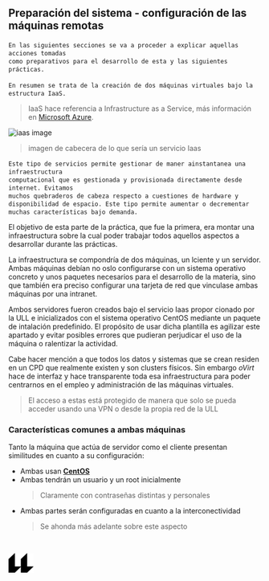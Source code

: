 ## Preparación del sistema - configuración de las máquinas remotas
    En las siguientes secciones se va a proceder a explicar aquellas acciones tomadas
    como preparativos para el desarrollo de esta y las siguientes prácticas.

    En resumen se trata de la creación de dos máquinas virtuales bajo la estructura IaaS.
> IaaS hace referencia a Infrastructure as a Service, más información en [Microsoft Azure](https://azure.microsoft.com/en-us/overview/what-is-iaas/).


![iaas image](IAAS.jpng "imagen de cabecera sobre IaaS")
> imagen de cabecera de lo que sería un servicio Iaas

    Este tipo de servicios permite gestionar de maner ainstantanea una infraestructura 
    computacional que es gestionada y provisionada directamente desde internet. Evitamos
    muchos quebraderos de cabeza respecto a cuestiones de hardware y disponibilidad de espacio. Este tipo permite aumentar o decrementar muchas características bajo demanda.

El objetivo de esta parte de la práctica, que fue la primera, era montar una infraestructura 
sobre la cual poder trabajar todos aquellos aspectos a desarrollar durante las prácticas.

La infraestructura se compondría de dos máquinas, un lciente y un servidor. Ambas máquinas 
debían no oslo configurarse con un sistema operativo concreto y unos paquetes necesarios para 
el desarrollo de la materia, sino que también era preciso configurar una tarjeta de red que 
vinculase ambas máquinas por una intranet. 

Ambos servidores fueron creados bajo el servicio Iaas propor cionado por la ULL e 
inicializados con el sistema operativo CentOS mediante un paquete de intalación predefinido.
El propósito de usar dicha plantilla es agilizar este apartado y  evitar posibles errores que
pudieran perjudicar el uso de la máquina o ralentizar la actividad.

Cabe hacer mención a que todos los datos y sistemas que se crean residen en un CPD que 
realmente existen y son clusters físicos. Sin embargo *oVirt* hace de interfaz y hace 
transparente toda esa infraestructura para poder centrarnos en el empleo y administración de 
las máquinas virtuales.
> El acceso a estas está protegido de manera que solo se pueda acceder usando una VPN o desde 
> la propia red de la ULL

### Características comunes a ambas máquinas

Tanto la máquina que actúa de servidor como el cliente presentan similitudes en cuanto a su 
configuración:
- Ambas usan [**CentOS**](https://www.centos.org/ "link a la página oficial de CentOS")
- Ambas tendrán un usuario y un root inicialmente
    > Claramente con contraseñas distintas y personales
- Ambas partes serán configuradas en cuanto a la interconectividad
    > Se ahonda más adelante sobre este aspecto

<br>

![logo](icono-ull-negro.png)
